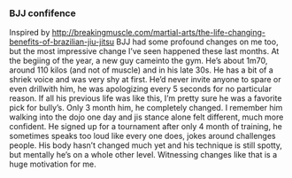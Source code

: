 ### BJJ confifence
Inspired by http://breakingmuscle.com/martial-arts/the-life-changing-benefits-of-brazilian-jiu-jitsu
BJJ had some profound changes on me too, but the most impressive change I’ve seen happened these last months. At the begiing of the year, a new guy cameinto the gym. He’s about 1m70, around 110 kilos (and not of muscle) and in his late 30s. He has a bit of a shriek voice and was very shy at first. He’d never invite anyone to spare or even drillwith him, he was apologizing every 5 seconds for no particular reason. If all his previous life was like this, I’m pretty sure he was a favorite pick for bully’s.
Only 3 month him, he completely changed. I remember him walking into the dojo one day and jis stance alone felt different, much more confident. He signed up for a tournament after only 4 month of training, he sometimes speaks too loud like every one does, jokes around challenges people. His body hasn’t changed much yet and his technique is still spotty, but mentally he’s on a whole other level. Witnessing changes like that is a huge motivation for me.